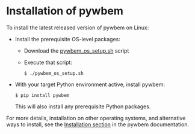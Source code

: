 Installation of pywbem
======================

To install the latest released version of pywbem on Linux:

* Install the prerequisite OS-level packages:

  * Download the
    [pywbem_os_setup.sh](https://pywbem.readthedocs.io/en/stable/_downloads/pywbem_os_setup.sh)
    script

  * Execute that script:

        $ ./pywbem_os_setup.sh

* With your target Python environment active, install pywbem:

      $ pip install pywbem

  This will also install any prerequisite Python packages.

For more details, installation on other operating systems, and alternative
ways to install, see the
[Installation section](https://pywbem.readthedocs.io/en/stable/intro.html#installation)
in the pywbem documentation.
